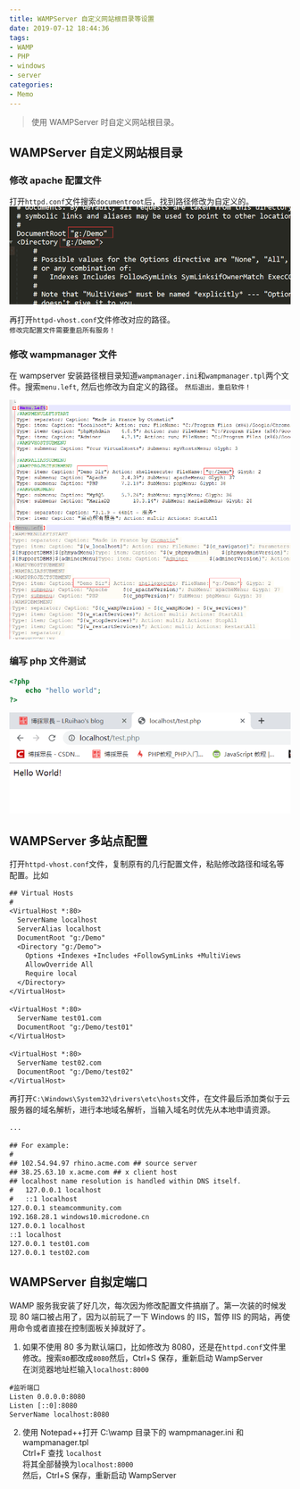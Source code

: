 ```yaml
---
title: WAMPServer 自定义网站根目录等设置
date: 2019-07-12 18:44:36
tags:
- WAMP
- PHP
- windows
- server
categories:
- Memo
---
```


> 使用 WAMPServer 时自定义网站根目录。

<!--more-->

## WAMPServer 自定义网站根目录

### 修改 apache 配置文件
打开`httpd.conf`文件搜索`documentroot`后，找到路径修改为自定义的。  
![修改 httpd.conf 文件](images/httpd.png)

再打开`httpd-vhost.conf`文件修改对应的路径。  
`修改完配置文件需要重启所有服务！`

### 修改 wampmanager 文件
在 wampserver 安装路径根目录知道`wampmanager.ini`和`wampmanager.tpl`两个文件。搜索`menu.left`, 然后也修改为自定义的路径。
`然后退出，重启软件！`

![修改 wampmanager.ini 文件](images/wampmanager-ini.png)  
![修改 wampmanager.tpl 文件](images/wampmanager-tpl.png)

### 编写 php 文件测试
```php test.php
<?php
	echo "hello world";
?>
```
![测试结果](images/test.png)

## WAMPServer 多站点配置
打开`httpd-vhost.conf`文件，复制原有的几行配置文件，粘贴修改路径和域名等配置。比如
```
## Virtual Hosts
#
<VirtualHost *:80>
  ServerName localhost
  ServerAlias localhost
  DocumentRoot "g:/Demo"
  <Directory "g:/Demo">
    Options +Indexes +Includes +FollowSymLinks +MultiViews
    AllowOverride All
    Require local
  </Directory>
</VirtualHost>

<VirtualHost *:80>
  ServerName test01.com
  DocumentRoot "g:/Demo/test01"
</VirtualHost>

<VirtualHost *:80>
  ServerName test02.com
  DocumentRoot "g:/Demo/test02"
</VirtualHost>
```
再打开`C:\Windows\System32\drivers\etc\hosts`文件，在文件最后添加类似于云服务器的域名解析，进行本地域名解析，当输入域名时优先从本地申请资源。
```
...

## For example:
#
## 102.54.94.97 rhino.acme.com ## source server
## 38.25.63.10 x.acme.com ## x client host
## localhost name resolution is handled within DNS itself.
#	127.0.0.1 localhost
#	::1 localhost
127.0.0.1 steamcommunity.com
192.168.28.1 windows10.microdone.cn
127.0.0.1 localhost
::1 localhost
127.0.0.1 test01.com
127.0.0.1 test02.com
```

## WAMPServer 自拟定端口
WAMP 服务我安装了好几次，每次因为修改配置文件搞崩了。第一次装的时候发现 80 端口被占用了，因为以前玩了一下 Windows 的 IIS，暂停 IIS 的网站，再使用命令或者直接在控制面板关掉就好了。

1. 如果不使用 80 多为默认端口，比如修改为 8080，还是在`httpd.conf`文件里修改。搜索`80`都改成`8080`然后，Ctrl+S 保存，重新启动 WampServer  
在浏览器地址栏输入`localhost:8000`
```
#监听端口
Listen 0.0.0.0:8080
Listen [::0]:8080
ServerName localhost:8080
```

2. 使用 Notepad++打开 C:\wamp 目录下的 wampmanager.ini 和 wampmanager.tpl   
Ctrl+F 查找 `localhost`  
将其全部替换为`localhost:8000`  
然后，Ctrl+S 保存，重新启动 WampServer  
